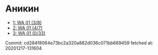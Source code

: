 # Аникин
- [1: WA 01 (3/8)](1.md)
- [2: WA 01 (4/7)](2.md)
- [3: WA 01 (0/33)](3.md)

Commit: cd284f8064e73bc2a320a882d036c071bb669459
 fetched at: 20201217-131604
